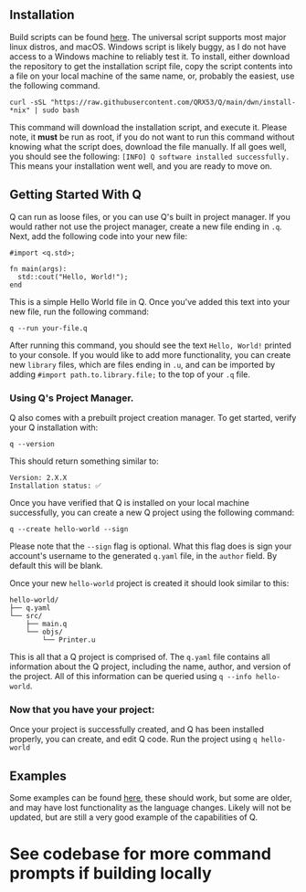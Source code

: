 ## Installation

Build scripts can be found [here](https://github.com/QRX53/Q/tree/main/dwn). The universal script supports most major linux distros, and macOS. Windows script is likely buggy, as I do not have access to a Windows machine to reliably test it. To install, either download the repository to get the installation script file, copy the script contents into a file on your local machine of the same name, or, probably the easiest, use the following command.

```
curl -sSL "https://raw.githubusercontent.com/QRX53/Q/main/dwn/install-*nix" | sudo bash
```

This command will download the installation script, and execute it. Please note, it **must** be run as root, if you do not want to run this command without knowing what the script does, download the file manually. If all goes well, you should see the following: `[INFO] Q software installed successfully.` This means your installation went well, and you are ready to move on.

## Getting Started With Q

Q can run as loose files, or you can use Q's built in project manager. If you would rather not use the project manager, create a new file ending in `.q`. Next, add the following code into your new file:
```
#import <q.std>;

fn main(args):
  std::cout("Hello, World!");
end
```

This is a simple Hello World file in Q. Once you've added this text into your new file, run the following command:
```
q --run your-file.q
```

After running this command, you should see the text `Hello, World!` printed to your console. If you would like to add more functionality, you can create new `library` files, which are files ending in `.u`, and can be imported by adding `#import path.to.library.file;` to the top of your `.q` file.

### Using Q's Project Manager.

Q also comes with a prebuilt project creation manager. To get started, verify your Q installation with:
```
q --version
```
This should return something similar to:
```
Version: 2.X.X
Installation status: ✅
```
Once you have verified that Q is installed on your local machine successfully, you can create a new Q project using the following command:
```
q --create hello-world --sign
```
Please note that the `--sign` flag is optional. What this flag does is sign your account's username to the generated `q.yaml` file, in the `author` field. By default this will be blank.

Once your new `hello-world` project is created it should look similar to this:
```
hello-world/
├── q.yaml
└── src/
    ├── main.q
    └── objs/
        └── Printer.u
```
This is all that a Q project is comprised of. The `q.yaml` file contains all information about the Q project, including the name, author, and version of the project. All of this information can be queried using `q --info hello-world`.

### Now that you have your project:

Once your project is successfully created, and Q has been installed properly, you can create, and edit Q code. Run the project using `q hello-world`

## Examples

Some examples can be found [here](https://github.com/QRX53/Q/tree/main/examples), these should work, but some are older, and may have lost functionality as the language changes. Likely will not be updated, but are still a very good example of the capabilities of Q.

# See codebase for more command prompts if building locally
